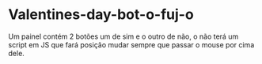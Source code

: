 # Valentines-day-bot-o-fuj-o
Um painel contém 2 botões um de sim e o outro de não, o não terá um script em JS que fará posição mudar sempre que passar o mouse por cima dele.
